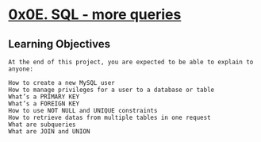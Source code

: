 # [0x0E. SQL - more queries]()

## Learning Objectives

    At the end of this project, you are expected to be able to explain to anyone:

    How to create a new MySQL user
    How to manage privileges for a user to a database or table
    What’s a PRIMARY KEY
    What’s a FOREIGN KEY
    How to use NOT NULL and UNIQUE constraints
    How to retrieve datas from multiple tables in one request
    What are subqueries
    What are JOIN and UNION

